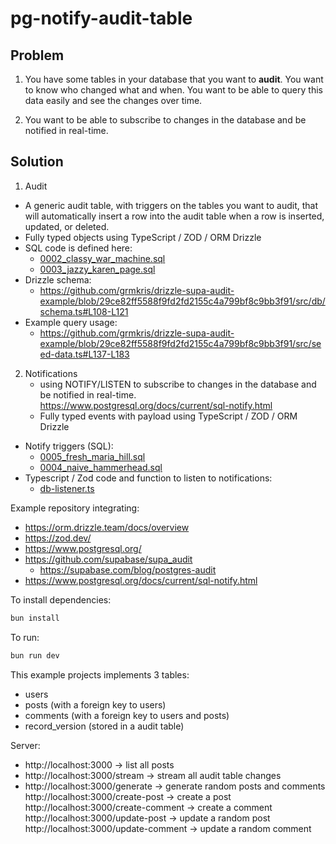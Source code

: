 # pg-notify-audit-table

## Problem

1. You have some tables in your database that you want to **audit**. You want to know who changed what and when. You want to be able to query this data easily and see the changes over time.

2. You want to be able to subscribe to changes in the database and be notified in real-time. 

## Solution
1. Audit
- A generic audit table, with triggers on the tables you want to audit, that will automatically insert a row into the audit table when a row is inserted, updated, or deleted.
- Fully typed objects using TypeScript / ZOD / ORM Drizzle
- SQL code is defined here: 
  - [0002_classy_war_machine.sql](drizzle%2F0002_classy_war_machine.sql)
  - [0003_jazzy_karen_page.sql](drizzle%2F0003_jazzy_karen_page.sql)
- Drizzle schema: 
  - https://github.com/grmkris/drizzle-supa-audit-example/blob/29ce82ff5588f9fd2fd2155c4a799bf8c9bb3f91/src/db/schema.ts#L108-L121
- Example query usage: 
  - https://github.com/grmkris/drizzle-supa-audit-example/blob/29ce82ff5588f9fd2fd2155c4a799bf8c9bb3f91/src/seed-data.ts#L137-L183


2. Notifications
   - using NOTIFY/LISTEN to subscribe to changes in the database and be notified in real-time. https://www.postgresql.org/docs/current/sql-notify.html
   - Fully typed events with payload using TypeScript / ZOD / ORM Drizzle
- Notify triggers (SQL):
  - [0005_fresh_maria_hill.sql](drizzle%2F0005_fresh_maria_hill.sql)
  - [0004_naive_hammerhead.sql](drizzle%2F0004_naive_hammerhead.sql)
- Typescript / Zod code and function to listen to notifications:
  - [db-listener.ts](src%2Fdb%2Fdb-listener.ts)

Example repository integrating: 
- https://orm.drizzle.team/docs/overview
- https://zod.dev/
- https://www.postgresql.org/
- https://github.com/supabase/supa_audit
  - https://supabase.com/blog/postgres-audit
- https://www.postgresql.org/docs/current/sql-notify.html

To install dependencies:

```bash
bun install
```

To run:

```bash
bun run dev
```

This example projects implements 3 tables:
- users
- posts (with a foreign key to users)
- comments (with a foreign key to users and posts)
- record_version (stored in a audit table)

Server:
- http://localhost:3000 -> list all posts  
- http://localhost:3000/stream -> stream all audit table changes  
- http://localhost:3000/generate -> generate random posts and comments  
  http://localhost:3000/create-post -> create a post  
  http://localhost:3000/create-comment -> create a comment  
  http://localhost:3000/update-post -> update a random post  
  http://localhost:3000/update-comment -> update a random comment  
